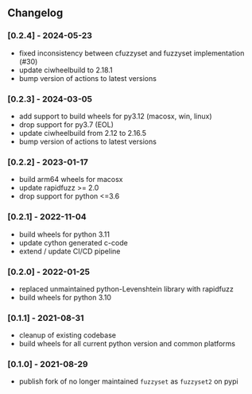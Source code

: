 ## Changelog

### [0.2.4] - 2024-05-23
- fixed inconsistency between cfuzzyset and fuzzyset implementation (#30)
- update ciwheelbuild to 2.18.1 
- bump version of actions to latest versions

### [0.2.3] - 2024-03-05
- add support to build wheels for py3.12 (macosx, win, linux)
- drop support for py3.7 (EOL)
- update ciwheelbuild from 2.12 to 2.16.5
- bump version of actions to latest versions

### [0.2.2] - 2023-01-17
- build arm64 wheels for macosx
- update rapidfuzz >= 2.0
- drop support for python <=3.6

### [0.2.1] - 2022-11-04
- build wheels for python 3.11
- update cython generated c-code
- extend / update CI/CD pipeline

### [0.2.0] - 2022-01-25
- replaced unmaintained python-Levenshtein library with rapidfuzz
- build wheels for python 3.10

### [0.1.1] - 2021-08-31
- cleanup of existing codebase
- build wheels for all current python version and common platforms

### [0.1.0] - 2021-08-29
- publish fork of no longer maintained `fuzzyset` as `fuzzyset2` on pypi
